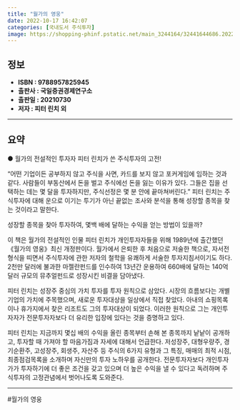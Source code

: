 ```yaml
---
title: "월가의 영웅"
date: 2022-10-17 16:42:07
categories: [국내도서 주식투자]
image: https://shopping-phinf.pstatic.net/main_3244164/32441644686.20220527025240.jpg
---
```


## **정보**

- **ISBN : 9788957825945**
- **출판사 : 국일증권경제연구소**
- **출판일 : 20210730**
- **저자 : 피터 린치 외**

------



## **요약**

● 월가의 전설적인 투자자 피터 린치가 쓴 주식투자의 고전!

“어떤 기업이든 공부하지 않고 주식을 사면, 카드를 보지 않고 포커게임에 임하는 것과 같다. 사람들이 부동산에서 돈을 벌고 주식에선 돈을 잃는 이유가 있다. 그들은 집을 선택하는 데는 몇 달을 투자하지만, 주식선정은 몇 분 안에 끝마쳐버린다.” 피터 린치는 주식투자에 대해 운으로 이기는 투기가 아닌 끝없는 조사와 분석을 통해 성장할 종목을 찾는 것이라고 말한다. 

 성장할 종목을 찾아 투자하여, 몇백 배에 달하는 수익을 얻는 방법이 있을까?  

 이 책은 월가의 전설적인 인물 피터 린치가 개인투자자들을 위해 1989년에 출간했던 《월가의 영웅》최신 개정판이다. 월가에서 은퇴한 후 처음으로 저술한 책으로, 자서전 형식을 띠면서 주식투자에 관한 저자의 철학을 유쾌하게 서술한 투자지침서이기도 하다. 2천만 달러에 불과한 마젤란펀드를 인수하여 13년간 운용하여 660배에 달하는 140억 달러 규모의 뮤추얼펀드로 성장시킨 비결을 담아냈다. 

 피터 린치는 성장주 중심의 가치 투자를 투자 원칙으로 삼았다. 시장의 흐름보다는 개별 기업의 가치에 주목했으며, 새로운 투자대상을 일상에서 직접 찾았다. 아내의 쇼핑목록이나 휴가지에서 찾은 리조트도 그의 투자대상이 되었다. 이러한 원칙으로 그는 개인투자자가 전문투자자보다 더 유리한 입장에 있다는 것을 증명하고 있다. 

  피터 린치는 지금까지 몇십 배의 수익을 올린 종목부터 손해 본 종목까지 낱낱이 공개하고, 투자할 때 가져야 할 마음가짐과 자세에 대해서 언급한다. 저성장주, 대형우량주, 경기순환주, 고성장주, 회생주, 자산주 등 주식의 6가지 유형과 그 특징, 매매의 최적 시점, 최종점검목록을 소개하며 자신만의 투자 노하우를 공개한다. 전문투자자보다 개인투자가가 투자하기에 더 좋은 조건을 갖고 있으며 더 높은 수익을 낼 수 있다고 독려하며 주식투자의 고정관념에서 벗어나도록 도와준다.

------

#월가의 영웅


